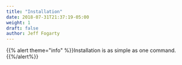 ```yaml
---
title: "Installation"
date: 2018-07-31T21:37:19-05:00
weight: 1
draft: false
author: Jeff Fogarty
---
```


{{% alert theme="info" %}}Installation is as simple as one command.{{%/alert%}}
<!--more-->

